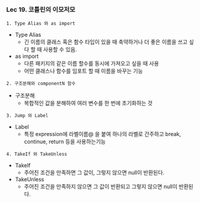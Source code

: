 ### Lec 19. 코틀린의 이모저모

`1. Type Alias 와 as import`
- Type Alias
  - 긴 이름의 클래스 혹은 함수 타입이 있을 때 축약하거나 더 좋은 이름을 쓰고 싶다 할 때 사용할 수 있음.
- as import
  - 다른 패키지의 같은 이름 할수를 동시에 가져오고 싶을 때 사용
  - 어떤 클래스나 함수를 임포트 할 때 이름을 바꾸는 기능

`2. 구조분해와 componentN 함수`
- 구조분해
  - 복합적인 값을 분해하여 여러 변수를 한 번에 초기화하는 것

`3. Jump 와 Label`
- Label
  - 특정 expression에 라벨이름@ 을 붙여 하나의 라벨로 간주하고 break, continue, return 등을 사용하는기능

`4. TakeIf 와 TakeUnless`
- TakeIf
  - 주어진 조건을 만족하면 그 값이, 그렇지 않으면 null이 반환된다.
- TakeUnless
  - 주어진 조건을 만족하지 않으면 그 값이 반환되고 그렇지 않으면 null이 반환된다.